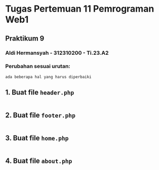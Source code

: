 # Tugas Pertemuan 11 Pemrograman Web1
## Praktikum 9
### Aldi Hermansyah - 312310200 - Ti.23.A2

### Perubahan sesuai urutan:
```ada beberapa hal yang harus diperbaiki```
## 1. Buat file ```header.php``` <br>
   > <img src="file/img/header.png" alt="">

## 2. Buat file ```footer.php``` <br>
   > <img src="file/img/footer.png" alt="">
   
## 3. Buat file ```home.php``` <br>
   > <img src="file/img/home.png" alt="">

## 4. Buat file ```about.php``` <br>
   > <img src="file/img/about.png" alt="">
